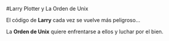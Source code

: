 #Larry Plotter y La Orden de Unix

El código de **Larry** cada vez se vuelve más peligroso...

La **Orden de Unix** quiere enfrentarse a ellos y luchar por el bien.